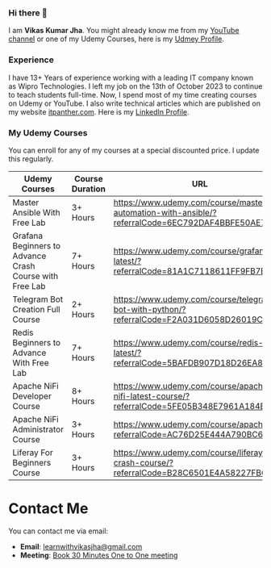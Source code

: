 ### Hi there 👋

I am **Vikas Kumar Jha**. You might already know me from my [YouTube channel](https://www.youtube.com/vikasjha001) or one of my Udemy Courses, here is my [Udmey Profile](https://www.udemy.com/user/vikas-kumar-jha-5/).

### Experience

I have 13+ Years of experience working with a leading IT company known as Wipro Technologies. I left my job on the 13th of October 2023 to continue to teach students full-time. Now, I spend most of my time creating courses on Udemy or YouTube. I also write technical articles which are published on my website [itpanther.com](https://itpanther.com/blogs).
Here is my [LinkedIn Profile](https://www.linkedin.com/in/vikasjha001/).


### My Udemy Courses

You can enroll for any of my courses at a special discounted price. I update this regularly.

| Udemy Courses | Course Duration | URL | Discount Coupon |
|----------|----------|----------|----------|
Master Ansible With Free Lab | 3+ Hours | https://www.udemy.com/course/mastering-automation-with-ansible/?referralCode=6EC792DAF4BBFE50AE7A | MARCH2024
Grafana Beginners to Advance Crash Course with Free Lab | 7+ Hours | https://www.udemy.com/course/grafana-latest/?referralCode=81A1C7118611FF9FB7EA | MARCH2024
Telegram Bot Creation Full Course | 2+ Hours | https://www.udemy.com/course/telegram-bot-with-python/?referralCode=F2A031D6058D26019C0F | MARCH2024
Redis Beginners to Advance With Free Lab | 7+ Hours | https://www.udemy.com/course/redis-latest/?referralCode=5BAFDB907D18D26EA8CB | MARCH2024
Apache NiFi Developer Course | 8+ Hours | https://www.udemy.com/course/apache-nifi-latest-course/?referralCode=5FE05B348E7961A184BC | MARCH2024
Apache NiFi Administrator Course | 3+ Hours | https://www.udemy.com/course/apachenifi/?referralCode=AC76D25E444A790BC60D | MARCH2024
Liferay For Beginners Course | 3+ Hours | https://www.udemy.com/course/liferay-crash-course/?referralCode=B28C6501E4A58227FB64 | MARCH2024

# Contact Me

You can contact me via email:

- **Email**: [learnwithvikasjha@gmail.com](mailto:learnwithvikasjha@gmail.com)
- **Meeting**: [Book 30 Minutes One to One meeting](https://calendly.com/learnwithvikasjha/30min)
